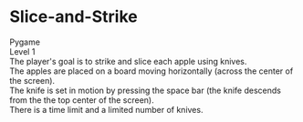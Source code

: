 # Slice-and-Strike
Pygame<br>
Level 1<br>
The player's goal is to strike and slice each apple using knives.<br>
The apples are placed on a board moving horizontally (across the center of the screen).<br>
The knife is set in motion by pressing the space bar (the knife descends from the the top center of the screen).<br>
There is a time limit and a limited number of knives.<br>
